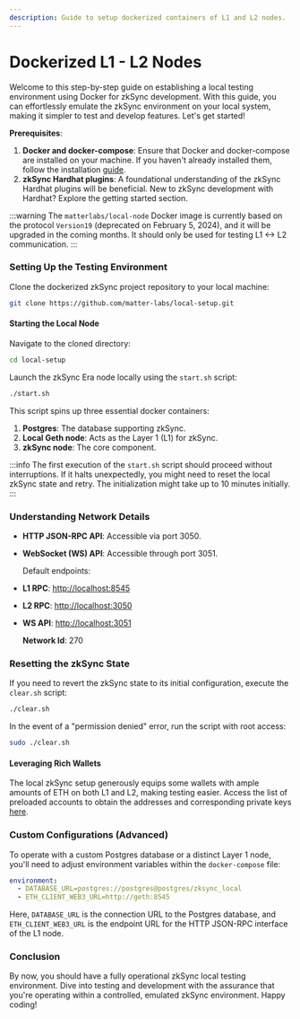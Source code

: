 ```yaml
---
description: Guide to setup dockerized containers of L1 and L2 nodes.
---
```


# Dockerized L1 - L2 Nodes

Welcome to this step-by-step guide on establishing a local testing environment using Docker for zkSync development. With this guide, you can effortlessly emulate the zkSync environment on your local system, making it simpler to test and develop features. Let's get started!

**Prerequisites**:

1. **Docker and docker-compose**: Ensure that Docker and docker-compose are installed on your machine. If you haven't already installed them, follow the installation [guide](https://docs.docker.com/get-docker/).
2. **zkSync Hardhat plugins**: A foundational understanding of the zkSync Hardhat plugins will be beneficial. New to zkSync development with Hardhat? Explore the getting started section.

:::warning
The `matterlabs/local-node` Docker image is currently based on the protocol `Version19` (deprecated on February 5, 2024), and it will be upgraded in the coming months. It should only be used for testing L1 <-> L2 communication.
:::

### **Setting Up the Testing Environment**

Clone the dockerized zkSync project repository to your local machine:

```bash
git clone https://github.com/matter-labs/local-setup.git
```

#### **Starting the Local Node**

Navigate to the cloned directory:

```bash
cd local-setup
```

Launch the zkSync Era node locally using the `start.sh` script:

```bash
./start.sh
```

This script spins up three essential docker containers:

1. **Postgres**: The database supporting zkSync.
2. **Local Geth node**: Acts as the Layer 1 (L1) for zkSync.
3. **zkSync node**: The core component.

:::info
The first execution of the `start.sh` script should proceed without interruptions. If it halts unexpectedly, you might need to reset the local zkSync state and retry. The initialization might take up to 10 minutes initially.
:::

### **Understanding Network Details**

- **HTTP JSON-RPC API**: Accessible via port 3050.
- **WebSocket (WS) API**: Accessible through port 3051.

  Default endpoints:

- **L1 RPC**: <http://localhost:8545>
- **L2 RPC**: <http://localhost:3050>
- **WS API**: <http://localhost:3051>

  **Network Id**: 270

### **Resetting the zkSync State**

If you need to revert the zkSync state to its initial configuration, execute the `clear.sh` script:

```bash
./clear.sh
```

In the event of a "permission denied" error, run the script with root access:

```bash
sudo ./clear.sh
```

#### **Leveraging Rich Wallets**

The local zkSync setup generously equips some wallets with ample amounts of ETH on both L1 and L2, making testing easier. Access the list of preloaded accounts to obtain the addresses and corresponding private keys [here](https://github.com/matter-labs/local-setup/blob/main/rich-wallets.json).

### **Custom Configurations (Advanced)**

To operate with a custom Postgres database or a distinct Layer 1 node, you'll need to adjust environment variables within the `docker-compose` file:

```yaml
environment:
  - DATABASE_URL=postgres://postgres@postgres/zksync_local
  - ETH_CLIENT_WEB3_URL=http://geth:8545
```

Here, `DATABASE_URL` is the connection URL to the Postgres database, and `ETH_CLIENT_WEB3_URL` is the endpoint URL for the HTTP JSON-RPC interface of the L1 node.

### Conclusion

By now, you should have a fully operational zkSync local testing environment. Dive into testing and development with the assurance that you're operating within a controlled, emulated zkSync environment. Happy coding!
